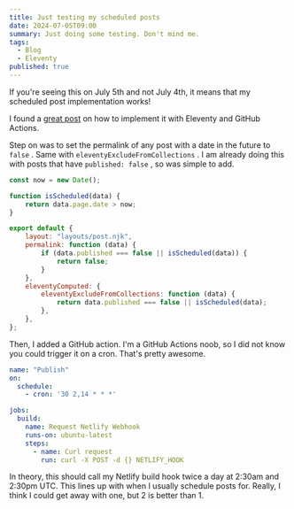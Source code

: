 ```yaml
---
title: Just testing my scheduled posts
date: 2024-07-05T09:00
summary: Just doing some testing. Don't mind me.
tags:
  - Blog
  - Eleventy
published: true
---
```

If you're seeing this on July 5th and not July 4th, it means that my scheduled post implementation works!

I found a [great post](https://localghost.dev/blog/how-to-schedule-posts-in-eleventy/) on how to implement it with Eleventy and GitHub Actions.

Step on was to set the permalink of any post with a date in the future to `false` . Same with `eleventyExcludeFromCollections` . I am already doing this with posts that have `published: false` , so was simple to add.

```js
const now = new Date();

function isScheduled(data) {
	return data.page.date > now;
}

export default {
	layout: "layouts/post.njk",
	permalink: function (data) {
		if (data.published === false || isScheduled(data)) {
			return false;
		}
	},
	eleventyComputed: {
		eleventyExcludeFromCollections: function (data) {
			return data.published === false || isScheduled(data);
		},
	},
};
```

Then, I added a GitHub action. I'm a GitHub Actions noob, so I did not know you could trigger it on a cron. That's pretty awesome.  

```yml
name: "Publish"
on:
  schedule:
    - cron: '30 2,14 * * *'

jobs:
  build:
    name: Request Netlify Webhook
    runs-on: ubuntu-latest
    steps:
      - name: Curl request
        run: curl -X POST -d {} NETLIFY_HOOK
```

In theory, this should call my Netlify build hook twice a day at 2:30am and 2:30pm UTC. This lines up with when I usually schedule posts for. Really, I think I could get away with one, but 2 is better than 1.